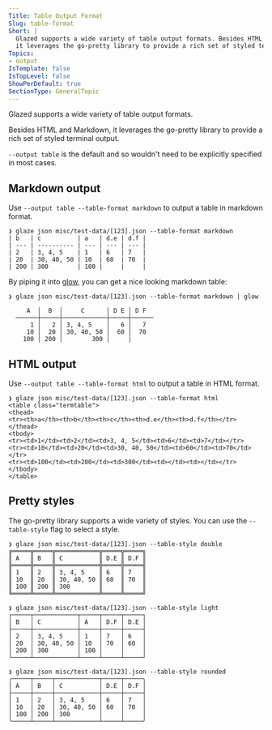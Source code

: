```yaml
---
Title: Table Output Format
Slug: table-format
Short: |
  Glazed supports a wide variety of table output formats. Besides HTML and Markdown, 
  it leverages the go-pretty library to provide a rich set of styled terminal output.
Topics:
- output
IsTemplate: false
IsTopLevel: false
ShowPerDefault: true
SectionType: GeneralTopic
---
```


Glazed supports a wide variety of table output formats.

Besides HTML and Markdown, it leverages the go-pretty library to provide a rich set of styled terminal output.

`--output table` is the default and so wouldn't need to be explicitly specified in most cases.

## Markdown output

Use `--output table --table-format markdown` to output a table in markdown format.

``` 
❯ glaze json misc/test-data/[123].json --table-format markdown
| b   | c          | a   | d.e | d.f |
| --- | ---------- | --- | --- | --- |
| 2   | 3, 4, 5    | 1   | 6   | 7   |
| 20  | 30, 40, 50 | 10  | 60  | 70  |
| 200 | 300        | 100 |     |     |
```

By piping it into [glow](https://github.com/charmbracelet/glow), you can get a nice looking markdown table:

```
❯ glaze json misc/test-data/[123].json --table-format markdown | glow
                                                                                                                    
     A  │  B  │     C      │ D E │ D F                                                                                
  ──────┼─────┼────────────┼─────┼──────                                                                              
      1 │   2 │ 3, 4, 5    │   6 │   7                                                                                
     10 │  20 │ 30, 40, 50 │  60 │  70                                                                                
    100 │ 200 │        300 │     │         
```

## HTML output

Use `--output table --table-format html` to output a table in HTML format.

```
❯ glaze json misc/test-data/[123].json --table-format html           
<table class="termtable">
<thead>
<tr><th>a</th><th>b</th><th>c</th><th>d.e</th><th>d.f</th></tr>
</thead>
<tbody>
<tr><td>1</td><td>2</td><td>3, 4, 5</td><td>6</td><td>7</td></tr>
<tr><td>10</td><td>20</td><td>30, 40, 50</td><td>60</td><td>70</td></tr>
<tr><td>100</td><td>200</td><td>300</td><td></td><td></td></tr>
</tbody>
</table>
```

## Pretty styles

The go-pretty library supports a wide variety of styles. You can use the `--table-style` flag to select a style.

```
❯ glaze json misc/test-data/[123].json --table-style double
╔═════╦═════╦════════════╦═════╦═════╗
║ A   ║ B   ║ C          ║ D.E ║ D.F ║
╠═════╬═════╬════════════╬═════╬═════╣
║ 1   ║ 2   ║ 3, 4, 5    ║ 6   ║ 7   ║
║ 10  ║ 20  ║ 30, 40, 50 ║ 60  ║ 70  ║
║ 100 ║ 200 ║ 300        ║     ║     ║
╚═════╩═════╩════════════╩═════╩═════╝
```

```
❯ glaze json misc/test-data/[123].json --table-style light
┌─────┬────────────┬─────┬─────┬─────┐
│ B   │ C          │ A   │ D.F │ D.E │
├─────┼────────────┼─────┼─────┼─────┤
│ 2   │ 3, 4, 5    │ 1   │ 7   │ 6   │
│ 20  │ 30, 40, 50 │ 10  │ 70  │ 60  │
│ 200 │ 300        │ 100 │     │     │
└─────┴────────────┴─────┴─────┴─────┘
```

```
❯ glaze json misc/test-data/[123].json --table-style rounded
╭─────┬─────┬────────────┬─────┬─────╮
│ A   │ B   │ C          │ D.E │ D.F │
├─────┼─────┼────────────┼─────┼─────┤
│ 1   │ 2   │ 3, 4, 5    │ 6   │ 7   │
│ 10  │ 20  │ 30, 40, 50 │ 60  │ 70  │
│ 100 │ 200 │ 300        │     │     │
╰─────┴─────┴────────────┴─────┴─────╯
```